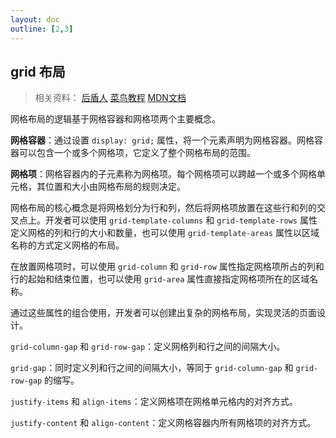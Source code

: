 ```yaml
---
layout: doc
outline: [2,3]
---
```


## grid 布局

> 相关资料：
[后盾人](https://doc.houdunren.com/%E7%B3%BB%E7%BB%9F%E8%AF%BE%E7%A8%8B/css/11%20%E6%A0%85%E6%A0%BC%E7%B3%BB%E7%BB%9F.html)   [菜鸟教程](https://www.runoob.com/css3/css-grid.html)    [MDN文档](https://developer.mozilla.org/zh-CN/docs/Web/CSS/CSS_grid_layout/Basic_concepts_of_grid_layout)

网格布局的逻辑基于网格容器和网格项两个主要概念。

**网格容器**：通过设置 `display: grid;` 属性，将一个元素声明为网格容器。网格容器可以包含一个或多个网格项，它定义了整个网格布局的范围。

**网格项**：网格容器内的子元素称为网格项。每个网格项可以跨越一个或多个网格单元格，其位置和大小由网格布局的规则决定。

网格布局的核心概念是将网格划分为行和列，然后将网格项放置在这些行和列的交叉点上。开发者可以使用 `grid-template-columns` 和 `grid-template-rows` 属性定义网格的列和行的大小和数量，也可以使用 `grid-template-areas` 属性以区域名称的方式定义网格的布局。

在放置网格项时，可以使用 `grid-column` 和 `grid-row` 属性指定网格项所占的列和行的起始和结束位置，也可以使用 `grid-area` 属性直接指定网格项所在的区域名称。

通过这些属性的组合使用，开发者可以创建出复杂的网格布局，实现灵活的页面设计。

`grid-column-gap` 和 `grid-row-gap`：定义网格列和行之间的间隔大小。

`grid-gap`：同时定义列和行之间的间隔大小，等同于 `grid-column-gap` 和 `grid-row-gap` 的缩写。

`justify-items` 和 `align-items`：定义网格项在网格单元格内的对齐方式。

`justify-content` 和 `align-content`：定义网格容器内所有网格项的对齐方式。